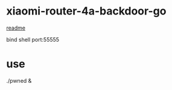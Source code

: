 # xiaomi-router-4a-backdoor-go
[readme](http://ultramangaia.github.io/blog/2019/Xiaomi-Series-Router-Command-Execution-Vulnerability.html) 

bind shell
port:55555

# use
./pwned &


